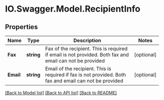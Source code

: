 # IO.Swagger.Model.RecipientInfo
## Properties

Name | Type | Description | Notes
------------ | ------------- | ------------- | -------------
**Fax** | **string** | Fax of the recipient. This is required if email is not provided. Both fax and email can not be provided | [optional] 
**Email** | **string** | Email of the recipient. This is required if fax is not provided. Both fax and email can not be provided | [optional] 

[[Back to Model list]](../README.md#documentation-for-models) [[Back to API list]](../README.md#documentation-for-api-endpoints) [[Back to README]](../README.md)

